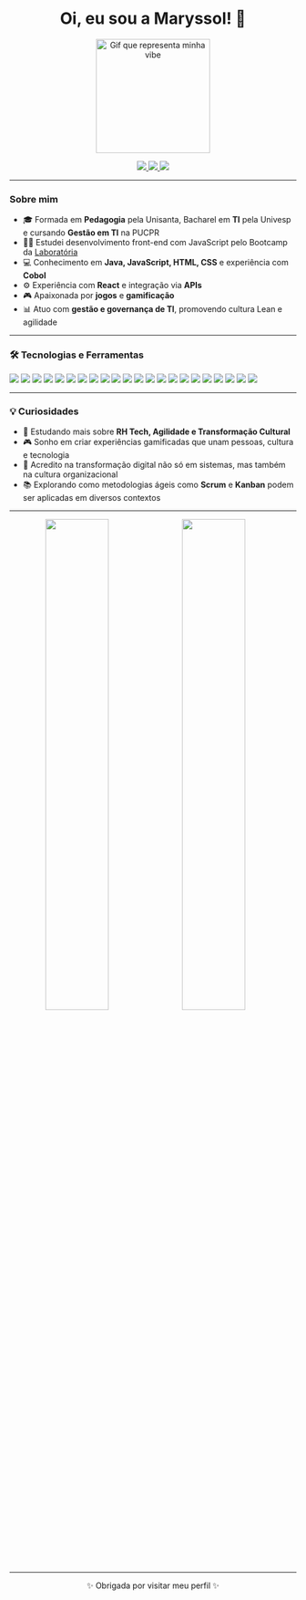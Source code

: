 <h1 align="center">Oi, eu sou a Maryssol! 👋</h1>

<p align="center">
  <img src="https://media.giphy.com/media/5VK6Y5rdOPBw9pNfdO/giphy.gif" width="200" alt="Gif que representa minha vibe">
</p>

<p align="center">
  <a href="https://www.linkedin.com/in/dayannemaryssol/" target="_blank">
    <img src="https://img.shields.io/badge/LinkedIn-0077B5?style=for-the-badge&logo=linkedin&logoColor=white"/>
  </a>
  <a href="https://www.instagram.com/dayannemaryssol/" target="_blank">
    <img src="https://img.shields.io/badge/Instagram-E4405F?style=for-the-badge&logo=instagram&logoColor=white"/>
  </a>
  <a href="mailto:maryssol.dayanne@gmail.com">
    <img src="https://img.shields.io/badge/Email-D14836?style=for-the-badge&logo=gmail&logoColor=white"/>
  </a>
</p>

---

### Sobre mim
- 🎓 Formada em **Pedagogia** pela Unisanta, Bacharel em **TI** pela Univesp e cursando **Gestão em TI** na PUCPR
- 👩‍💻 Estudei desenvolvimento front-end com JavaScript pelo Bootcamp da <a href="https://www.laboratoria.la/br" target="_blank">Laboratória</a>
- 💻 Conhecimento em **Java, JavaScript, HTML, CSS** e experiência com **Cobol**
- ⚙️ Experiência com **React** e integração via **APIs**
- 🎮 Apaixonada por **jogos** e **gamificação**
- 📊 Atuo com **gestão e governança de TI**, promovendo cultura Lean e agilidade

---

### 🛠️ Tecnologias e Ferramentas
<p>
  <img src="https://img.shields.io/badge/HTML5-E34F26?style=for-the-badge&logo=html5&logoColor=white"/>
  <img src="https://img.shields.io/badge/CSS3-1572B6?style=for-the-badge&logo=css3&logoColor=white"/>
  <img src="https://img.shields.io/badge/JavaScript-F7DF1E?style=for-the-badge&logo=javascript&logoColor=black"/>
  <img src="https://img.shields.io/badge/Java-007396?style=for-the-badge&logo=java&logoColor=white"/>
  <img src="https://img.shields.io/badge/React-61DAFB?style=for-the-badge&logo=react&logoColor=black"/>
  <img src="https://img.shields.io/badge/Cobol-00599C?style=for-the-badge&logoColor=white"/>
  <img src="https://img.shields.io/badge/Figma-F24E1E?style=for-the-badge&logo=figma&logoColor=white"/>
  <img src="https://img.shields.io/badge/Canva-00C4CC?style=for-the-badge&logo=canva&logoColor=white"/>
  <img src="https://img.shields.io/badge/Trello-0052CC?style=for-the-badge&logo=trello&logoColor=white"/>
  <img src="https://img.shields.io/badge/Jira-0052CC?style=for-the-badge&logo=jira&logoColor=white"/>
  <img src="https://img.shields.io/badge/AWS-232F3E?style=for-the-badge&logo=amazon-aws&logoColor=white"/>
  <img src="https://img.shields.io/badge/Azure-0078D4?style=for-the-badge&logo=microsoft-azure&logoColor=white"/>
  <img src="https://img.shields.io/badge/Miro-050038?style=for-the-badge&logo=miro&logoColor=white"/>
  <img src="https://img.shields.io/badge/SharePoint-0078D4?style=for-the-badge&logo=microsoft-sharepoint&logoColor=white"/>
  <img src="https://img.shields.io/badge/Scrum-6DB33F?style=for-the-badge&logo=scrumalliance&logoColor=white"/>
  <img src="https://img.shields.io/badge/SAFe%20Agile%206.0-002855?style=for-the-badge&logo=scrumalliance&logoColor=white"/>
  <img src="https://img.shields.io/badge/Kanban-FF6F00?style=for-the-badge&logoColor=white"/>
  <img src="https://img.shields.io/badge/Lean-FFA500?style=for-the-badge&logoColor=white"/>
  <img src="https://img.shields.io/badge/A3%20Thinking-005F73?style=for-the-badge&logoColor=white"/>
  <img src="https://img.shields.io/badge/CSM%20Certified-FF6600?style=for-the-badge&logoColor=white"/>
  <img src="https://img.shields.io/badge/IntelliJ%20IDEA-000000?style=for-the-badge&logo=intellij-idea&logoColor=white"/>
  <img src="https://img.shields.io/badge/Mainframe-1E2A47?style=for-the-badge&logo=mainframe&logoColor=white"/>
</p>

---

### 💡 Curiosidades
- 🌱 Estudando mais sobre **RH Tech, Agilidade e Transformação Cultural**
- 🎮 Sonho em criar experiências gamificadas que unam pessoas, cultura e tecnologia
- 🔄 Acredito na transformação digital não só em sistemas, mas também na cultura organizacional
- 📚 Explorando como metodologias ágeis como **Scrum** e **Kanban** podem ser aplicadas em diversos contextos

---

<div align="center">
  <img width="47%" align="left" src="https://github-readme-stats.vercel.app/api?username=Maryssun&show_icons=true&theme=tokyonight&include_all_commits=true"/>
  <img width="47%" align="left" src="https://github-readme-streak-stats.herokuapp.com/?user=Maryssun&include_all_commits=true&hide_border=true&theme=tokyonight"/>
</div>

<br clear="both"/>

---

<p align="center">
  ✨ Obrigada por visitar meu perfil ✨
</p>
